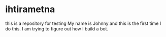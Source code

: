 # ihtirametna
this is a repository for testing 
My name is Johnny and this is the first time I do this. I am trying to figure out how I build a bot.
